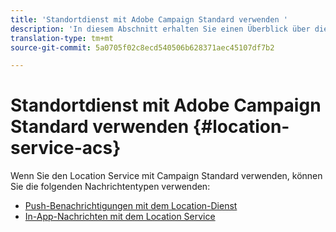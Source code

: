 ```yaml
---
title: 'Standortdienst mit Adobe Campaign Standard verwenden '
description: 'In diesem Abschnitt erhalten Sie einen Überblick über die Verwendung des Location Service mit Campaign Standard. '
translation-type: tm+mt
source-git-commit: 5a0705f02c8ecd540506b628371aec45107df7b2

---
```



# Standortdienst mit Adobe Campaign Standard verwenden {#location-service-acs}

Wenn Sie den Location Service mit Campaign Standard verwenden, können Sie die folgenden Nachrichtentypen verwenden:

* [Push-Benachrichtigungen mit dem Location-Dienst](/help/use-places-with-other-solutions/places-acs/places-acs-push-notifications.md)
* [In-App-Nachrichten mit dem Location Service](/help/use-places-with-other-solutions/places-acs/places-acs-in-app-messages.md)